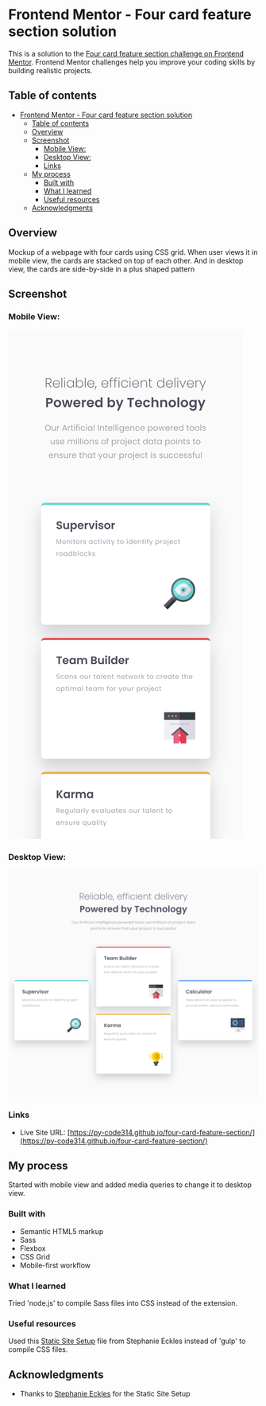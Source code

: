 # Frontend Mentor - Four card feature section solution

This is a solution to the [Four card feature section challenge on Frontend Mentor](https://www.frontendmentor.io/challenges/four-card-feature-section-weK1eFYK). Frontend Mentor challenges help you improve your coding skills by building realistic projects. 

## Table of contents

- [Frontend Mentor - Four card feature section solution](#frontend-mentor---four-card-feature-section-solution)
  - [Table of contents](#table-of-contents)
  - [Overview](#overview)
  - [Screenshot](#screenshot)
    - [Mobile View:](#mobile-view)
    - [Desktop View:](#desktop-view)
    - [Links](#links)
  - [My process](#my-process)
    - [Built with](#built-with)
    - [What I learned](#what-i-learned)
    - [Useful resources](#useful-resources)
  - [Acknowledgments](#acknowledgments)


## Overview

Mockup of a webpage with four cards using CSS grid. When user views it in mobile view, the cards are stacked on top of each other. And in desktop view, the cards are side-by-side in a plus shaped pattern


## Screenshot


### Mobile View:
![Mobile View](./src/assets/images/mobile-view.png)

### Desktop View:
![Desktop View](./src/assets/images/desktop-view.png)


### Links

- Live Site URL: [https://py-code314.github.io/four-card-feature-section/](https://py-code314.github.io/four-card-feature-section/)

## My process

Started with mobile view and added media queries to change it to desktop view.

### Built with

- Semantic HTML5 markup
- Sass
- Flexbox
- CSS Grid
- Mobile-first workflow



### What I learned

Tried 'node.js' to compile Sass files into CSS instead of the extension.


### Useful resources

Used this [Static Site Setup](https://thinkdobecreate.com/articles/minimum-static-site-sass-setup/)  file from Stephanie Eckles instead of 'gulp' to compile CSS files.



## Acknowledgments

- Thanks to [Stephanie Eckles](https://thinkdobecreate.com/) for the Static Site Setup
